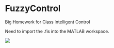 # FuzzyControl
Big Homework for Class Intelligent Control

Need to import the .fis into the MATLAB workspace.

![](https://github.com/ZJUYH/FuzzyControl/raw/master/system.png)
